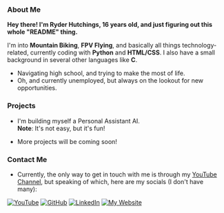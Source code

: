 ### About Me
**Hey there! I'm Ryder Hutchings, 16 years old, and just figuring out this whole "README" thing.**

I'm into **Mountain Biking**, **FPV Flying**, and basically all things technology-related, currently coding with **Python** and **HTML/CSS**. I also have a small background in several other languages like **C**.

- Navigating high school, and trying to make the most of life.
- Oh, and currently unemployed, but always on the lookout for new opportunities.

### Projects

- I'm building myself a Personal Assistant AI. <br>
**Note**: It's not easy, but it's fun!

- More projects will be coming soon!

### Contact Me
- Currently, the only way to get in touch with me is through my [YouTube Channel](https://www.youtube.com/@ryderhutchings), but speaking of which, here are my socials (I don't have many):

[![YouTube](https://img.shields.io/badge/YouTube-Subscribe-red?style=flat&logo=youtube)](https://www.youtube.com/@ryderhutchings)
[![GitHub](https://img.shields.io/badge/GitHub-Follow-9cf?style=flat&logo=github)](https://github.com/ryderhutchings)
[![LinkedIn](https://img.shields.io/badge/LinkedIn-Connect-blue?style=flat&logo=linkedin)]()
[![My Website](https://img.shields.io/badge/My%20Website-Visit-blue?style=flat&logo=website)]()
